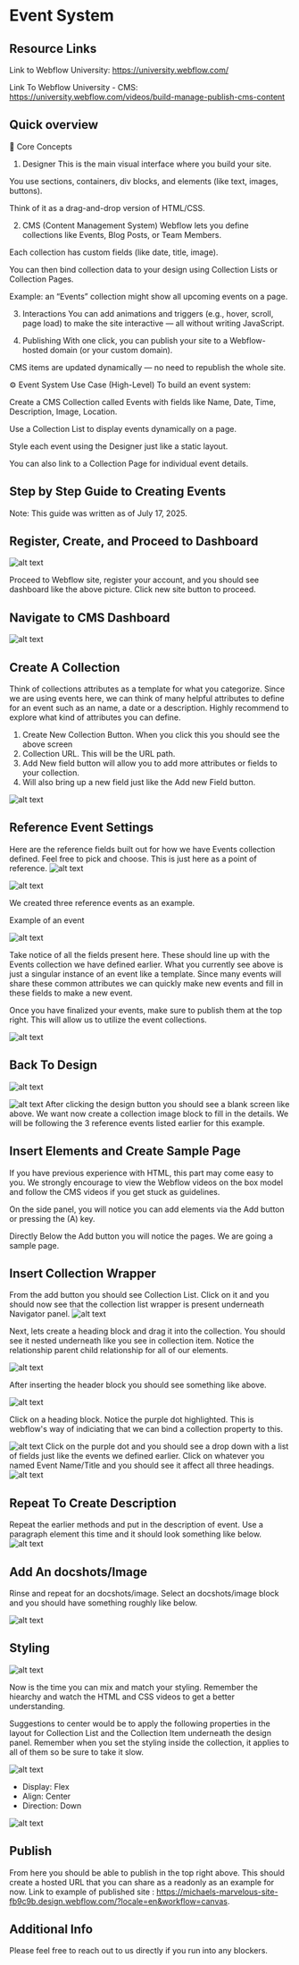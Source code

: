 # Event System

## Resource Links

Link to Webflow University:
https://university.webflow.com/

Link To Webflow University - CMS: https://university.webflow.com/videos/build-manage-publish-cms-content

## Quick overview

🧱 Core Concepts

1. Designer
   This is the main visual interface where you build your site.

You use sections, containers, div blocks, and elements (like text, images, buttons).

Think of it as a drag-and-drop version of HTML/CSS.

2. CMS (Content Management System)
   Webflow lets you define collections like Events, Blog Posts, or Team Members.

Each collection has custom fields (like date, title, image).

You can then bind collection data to your design using Collection Lists or Collection Pages.

Example: an “Events” collection might show all upcoming events on a page.

3. Interactions
   You can add animations and triggers (e.g., hover, scroll, page load) to make the site interactive — all without writing JavaScript.

4. Publishing
   With one click, you can publish your site to a Webflow-hosted domain (or your custom domain).

CMS items are updated dynamically — no need to republish the whole site.

⚙️ Event System Use Case (High-Level)
To build an event system:

Create a CMS Collection called Events with fields like Name, Date, Time, Description, Image, Location.

Use a Collection List to display events dynamically on a page.

Style each event using the Designer just like a static layout.

You can also link to a Collection Page for individual event details.

## Step by Step Guide to Creating Events

Note: This guide was written as of July 17, 2025.

## Register, Create, and Proceed to Dashboard

![alt text](docshots/image.png)

Proceed to Webflow site, register your account, and you should see dashboard like the above picture. Click new site button to proceed.

## Navigate to CMS Dashboard

![alt text](docshots/image-1.png)

## Create A Collection

Think of collections attributes as a template for what you categorize. Since we are using events here, we can think of many helpful attributes to define for an event such as an name, a date or a description. Highly recommend to explore what kind of attributes you can define.

1.  Create New Collection Button. When you click this you should see the above screen
2.  Collection URL. This will be the URL path.
3.  Add New field button will allow you to add more attributes or fields to your collection.
4.  Will also bring up a new field just like the Add new Field button.

![alt text](docshots/image-2.png)

## Reference Event Settings

Here are the reference fields built out for how we have Events collection defined. Feel free to pick and choose. This is just here as a point of reference.
![alt text](docshots/image-3.png)

![alt text](docshots/image-4.png)

We created three reference events as an example.

Example of an event

![alt text](docshots/image-5.png)

Take notice of all the fields present here. These should line up with the Events collection we have defined earlier. What you currently see above is just a singular instance of an event like a template. Since many events will share these common attributes we can quickly make new events and fill in these fields to make a new event.

Once you have finalized your events, make sure to publish them at the top right. This will allow us to utilize the event collections.

![alt text](docshots/image-19.png)

## Back To Design

![alt text](docshots/image-7.png)

![alt text](docshots/image-8.png)
After clicking the design button you should see a blank screen like above. We want now create a collection image block to fill in the details. We will be following the 3 reference events listed earlier for this example.

## Insert Elements and Create Sample Page

If you have previous experience with HTML, this part may come easy to you. We strongly encourage to view the Webflow videos on the box model and follow the CMS videos if you get stuck as guidelines.

On the side panel, you will notice you can add elements via the Add button or pressing the (A) key.

Directly Below the Add button you will notice the pages. We are going a sample page.

## Insert Collection Wrapper

From the add button you should see Collection List. Click on it and you should now see that the collection list wrapper is present underneath Navigator panel.
![alt text](docshots/image-9.png)

Next, lets create a heading block and drag it into the collection. You should see it nested underneath like you see in collection item. Notice the relationship parent child relationship for all of our elements.

![alt text](docshots/image-12.png)

After inserting the header block you should see something like above.

![alt text](docshots/image-13.png)

Click on a heading block. Notice the purple dot highlighted. This is webflow's way of indiciating that we can bind a collection property to this.

![alt text](docshots/image-14.png)
Click on the purple dot and you should see a drop down with a list of fields just like the events we defined earlier. Click on whatever you named Event Name/Title and you should see it affect all three headings.
![alt text](docshots/image-15.png)

## Repeat To Create Description

Repeat the earlier methods and put in the description of event. Use a paragraph element this time and it should look something like below.
![alt text](docshots/image-16.png)

## Add An docshots/Image

Rinse and repeat for an docshots/image. Select an docshots/image block and you should have something roughly like below.

![alt text](docshots/image-17.png)

## Styling

![alt text](docshots/image-18.png)

Now is the time you can mix and match your styling. Remember the hiearchy and watch the HTML and CSS videos to get a better understanding.

Suggestions to center would be to apply the following properties in the layout for Collection List and the Collection Item underneath the design panel. Remember when you set the styling inside the collection, it applies to all of them so be sure to take it slow.

![alt text](docshots/image-20.png)

- Display: Flex
- Align: Center
- Direction: Down

![alt text](docshots/image-21.png)

## Publish

From here you should be able to publish in the top right above. This should create a hosted URL that you can share as a readonly as an example for now. Link to example of published site : https://michaels-marvelous-site-fb9c9b.design.webflow.com/?locale=en&workflow=canvas.

## Additional Info

Please feel free to reach out to us directly if you run into any blockers.
